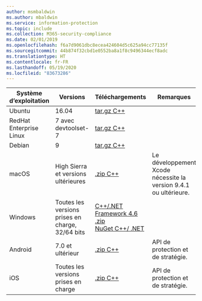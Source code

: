 ```yaml
---
author: msmbaldwin
ms.author: mbaldwin
ms.service: information-protection
ms.topic: include
ms.collection: M365-security-compliance
ms.date: 02/01/2019
ms.openlocfilehash: f6a7d9061dbc8ecea424604d5c625a94cc77135f
ms.sourcegitcommit: 44b874f32cbd1e0552ba8a1f8c9496344ecf8adc
ms.translationtype: HT
ms.contentlocale: fr-FR
ms.lasthandoff: 05/19/2020
ms.locfileid: "83673286"
---
```

| Système d’exploitation        | Versions                          | Téléchargements                                                                                                                            | Remarques                                        |
| ----------------------- | --------------------------------- | ------------------------------------------------------------------------------------------------------------------------------------ | -------------------------------------------- |
| Ubuntu                  | 16.04                             | [tar.gz C++](https://aka.ms/mipsdkbinaries)                                                                                          |                                              |
| RedHat Enterprise Linux | 7 avec devtoolset-7               | [tar.gz C++](https://aka.ms/mipsdkbinaries)                                                                                          |                                              |
| Debian                  | 9                                 | [tar.gz C++](https://aka.ms/mipsdkbinaries)                                                                                          |                                              |
| macOS                   | High Sierra et versions ultérieures             | [.zip C++](https://aka.ms/mipsdkbinaries)                                                                                            | Le développement Xcode nécessite la version 9.4.1 ou ultérieure. |
| Windows                 | Toutes les versions prises en charge, 32/64 bits | [C++/.NET Framework 4.6 .zip](https://aka.ms/mipsdkbinaries)<br>[NuGet C++/ .NET](https://www.nuget.org/packages?q=Microsoft.InformationProtection) |                                              |
| Android                 | 7.0 et ultérieur                     | [.zip C++](https://aka.ms/mipsdkbinaries)                                                                                            | API de protection et de stratégie.             |
| iOS                     | Toutes les versions prises en charge            | [.zip C++](https://aka.ms/mipsdkbinaries)                                                                                            | API de protection et de stratégie.                        |

